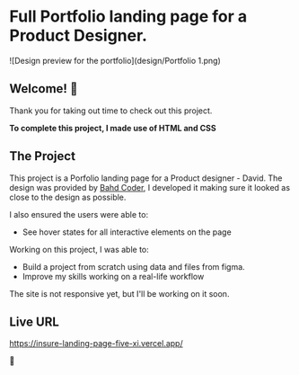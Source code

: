 # Full Portfolio landing page for a Product Designer.

![Design preview for the portfolio](design/Portfolio 1.png)

## Welcome! 👋

Thank you for taking out time to check out this project.

**To complete this project, I made use of HTML and CSS**

## The Project

This project is a Porfolio landing page for a Product designer - David. The design was provided by [Bahd Coder](https://twitter.com/bahdcoder), I developed it making sure it looked as close to the design as possible.

I also ensured the users were able to:

- See hover states for all interactive elements on the page

Working on this project, I was able to:

- Build a project from scratch using data and files from figma.
- Improve my skills working on a real-life workflow

The site is not responsive yet, but I'll be working on it soon.

## Live URL

https://insure-landing-page-five-xi.vercel.app/

🚀
